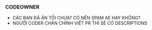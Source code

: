 ### CODEOWNER
- CÁC BẠN ĐÃ ĂN TỐI CHƯA? CÓ NÊN SPAM AE HAY KHÔNG?
- NGƯỜI CODER CHÂN CHÍNH VIẾT PR THÌ SẼ CÓ DESCRIPTIONS
